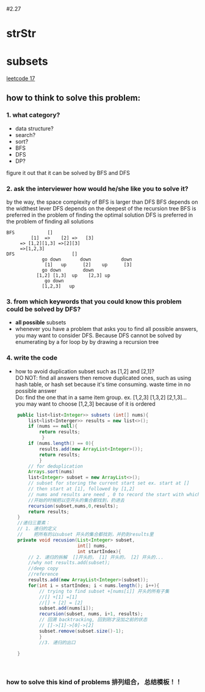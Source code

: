 #2.27 
# strStr



# subsets 
[leetcode 17](http://www.lintcode.com/en/problem/subsets/)

## how to think to solve this problem:
### 1. what category? 
* data structure?
* search?
* sort?
* BFS
* DFS
* DP?

figure it out that it can be solved by BFS and DFS
### 2. ask the interviewer how would he/she like you to solve it? 
by the way, the space complexity of BFS is larger than DFS
BFS depends on the widthest lever
DFS depends on the deepest of the recursion tree
BFS is preferred in the problem of finding the optimal solution
DFS is preferred in the problem of finding all solutions 

```buildoutcfg
BFS            []
         [1]  =>    [2] =>   [3]
     => [1,2][1,3] =>[2][3]
     =>[1,2,3]
DFS                     []     
             go down       down           down
              [1]   up      [2]    up      [3]
             go down        down
           [1,2] [1,3]  up    [2,3] up
              go down 
             [1,2,3]   up        
```
### 3. from which keywords that you could know this problem could be solved by DFS?
* **all possible**  subsets 
* whenever you have a problem that asks you to find all possible answers, you may want to 
consider DFS. Because DFS cannot be solved by enumerating by a for loop by by drawing
a recursion tree

### 4. write the code
* how to avoid duplication subset such as [1,2] and [2,1]?  
DO NOT: find all answers then remove duplicated ones, such as using hash table, or hash set
because it's time consuming. waste time in no possible answer  
Do: find the one that in a same item group. ex. [1,2,3] [1,3,2] [2,1,3]...  
you may want to choose [1,2,3] because of it is ordered


``` java
    public list<list<Integer>> subsets (int[] nums){
        list<list<Interger>> results = new list<>();
        if (nums == null){
            return results;
             }
        if (nums.length() == 0){
            results.add(new ArrayList<Integer>());
            return results;
            }
        // for deduplication
        Arrays.sort(nums)
        list<Integer> subset = new ArrayList<>();
        // subset for storing the current start set ex. start at [] 
        // then start at [1], followed by [1,2]
        // nums and results are need , 0 to record the start with which numb in subset
        //开始的时候把以空开头的集合都找到，扔进去
        recursion(subset,nums,0,results);
        return results;
    }
    //递归三要素：
    // 1. 递归的定义
    //    把所有的以subset 开头的集合都找到，并扔到results里
    private void recusion(List<Integer> subset,
                          int[] nums,
                          int startIndex){
        // 2. 递归的拆解  []开头的， [1] 开头的， [2] 开头的...
        //why not results.add(subset);
        //deep copy
        //reference
        results.add(new ArrayList<Integer>(subset));
        for(int i = startIndex; i < nums.length(); i++){
            // trying to find subset +[nums[i]] 开头的所有子集
            //[] +[1] =[1]
            //[] + [2] = [2]
            subset.add(nums[i]);
            recursion(subset, nums, i+1, results);
            // 回溯 backtracking, 回到刚才没加之前的状态
            // []->[1]->[0]->[2]
            subset.remove(subset.size()-1);
            }
            //3. 递归的出口
                          
    }                 
                          
                      
```
### how to solve this kind of problems 排列组合， 总结模板！！
